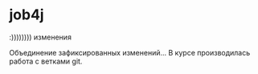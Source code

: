 # job4j
:)))))))) изменения


Объединение зафиксированных изменений...
В курсе производилась работа с ветками git.